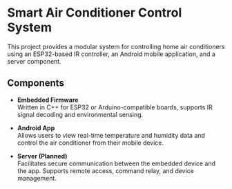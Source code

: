 # Smart Air Conditioner Control System

This project provides a modular system for controlling home air conditioners using an ESP32-based IR controller, an Android mobile application, and a server component.

## Components

- **Embedded Firmware**  
  Written in C++ for ESP32 or Arduino-compatible boards, supports IR signal decoding and environmental sensing.

- **Android App**  
  Allows users to view real-time temperature and humidity data and control the air conditioner from their mobile device.

- **Server (Planned)**  
  Facilitates secure communication between the embedded device and the app. Supports remote access, command relay, and device management.

